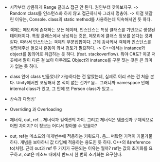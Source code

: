 - 시작부터 상큼하게 Range 클래스 접근 안 된다. 원인부터 찾아보자구. -> Random class를 인스턴스화 하지 않고 접근하니까 그러지 멍충아. -> 이걸 헷갈린 이유는, Console. class의 static method를 사용하는데 익숙해서인 듯 하다.

- 객체는 메모리에 존재하는 모든 데이터, 인스턴스는 특정 클래스를 기반으로 생성된 데이터이다. 특정 클래스에서 생성되는 것은, 메모리에 클래스 정보를 쓴다는 것과 같다. 따라서 인스턴스는 객체의 부분집합이다. 근데 강사께서 객체와 인스턴스를 설명해주신 들으니 혼동이 와서 검토가 필요하다. -> C++에서는 instance와 object를 동의어로 취급하는 듯 하다. (feat. stackoverflow). 뭐야 C#도? 이곳 저곳에서 말이 다른 걸 보아 아무래도 Object와 instance를 구분 짓는 것은 큰 의미가 없는 듯 하다.

- class 안에 class 만들었네? 가능하다는 건 알았는데, 실제로 이리 쓰는 건 처음 본다. Unity에서만 코딩해서 본 적이 없는 건가? 음... 그러니까 namespace 안에 internal class가 있고, 그 안에 또 Person class가 있고...

- 상속과 다형성'

-  Overriding 과 Overloading

- 제너릭, out, ref... 제너릭과 컬렉션의 차이. 그리고 제너럭은 템플릿과 구체적으로 어떤 차이지? 이 정보는 어디서 찾아볼 수 있을까?

- out, ref는 메소드의 매개변수에 적용하는 키워드다. 음... 써봤던 기억이 가물가물하다. 개념을 보아하니 값 타입에 적용하는 용도인 듯 하다.  C++의 &(reference to)처럼. 근데 out과 ref 두 가지가 구분되는 이유는 뭘까? ref는 값의 초기화를 요구하고, out은 메소드 내에서 반드시 한 번의 초기화는 요구한다.